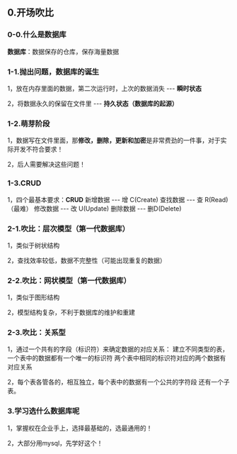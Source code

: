 ## 0.开场吹比

### 0-0.什么是数据库

**数据库**：数据保存的仓库，保存海量数据

### 1-1.抛出问题，数据库的诞生

1，放在内存里面的数据，第二次运行时，上次的数据消失  --- **瞬时状态**

2，将数据永久的保留在文件里 --- **持久状态（数据库的起源）**

### 1-2.萌芽阶段

1，数据写在文件里面，那**修改，删除，更新和加密**是非常费劲的一件事，对于实际开发不符合要求！

2，后人需要解决这些问题！

### 1-3.CRUD

1，四个最基本要求：**CRUD**
新增数据 --- 增 C(Create)
查找数据 --- 查 R(Read) （最难）
修改数据 --- 改 U(Update)
删除数据 --- 删D(Delete)

### 2-1.吹比：层次模型（第一代数据库）

1，类似于树状结构

2，查找效率较低，数据不完整性（可能出现重复的数据）

### 2-2.吹比：网状模型（第一代数据库）

1，类似于图形结构

2，模型结构复杂，不利于数据库的维护和重建

### 2-3.吹比：关系型

1，通过一个共有的字段（标识符）来确定数据的对应关系：
建立不同类型的表，一个表中的数据都有一个唯一的标识符
两个表中相同的标识符对应的两个数据有对应关系

2，每个表各管各的，相互独立，每个表中的数据有一个公共的字符段
还有一个子表。

### 3.学习选什么数据库呢

1，掌握权在企业手上，选择最基础的，选最通用的！

2，大部分用mysql，先学好这个！